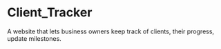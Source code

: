 # Client_Tracker
A website that lets business owners keep track of clients, their progress, update milestones.
